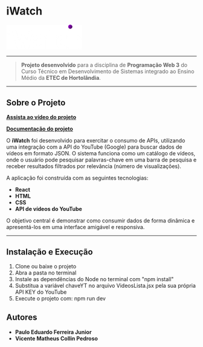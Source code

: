 # iWatch

<img src="docs/iWatch.png" alt="Logo do Projeto" width="200px"/>

---

> **Projeto desenvolvido** para a disciplina de **Programação Web 3** do Curso Técnico em Desenvolvimento de Sistemas integrado ao Ensino Médio da **ETEC de Hortolândia**.

---

## Sobre o Projeto

[**Assista ao vídeo do projeto**](insira-o-link-do-video-aqui)

[**Documentação do projeto**](docs/iWatch.pdf)

O **iWatch** foi desenvolvido para exercitar o consumo de APIs, utilizando uma integração com a API do YouTube (Google) para buscar dados de vídeos em formato JSON. O sistema funciona como um catálogo de vídeos, onde o usuário pode pesquisar palavras-chave em uma barra de pesquisa e receber resultados filtrados por relevância (número de visualizações).

A aplicação foi construída com as seguintes tecnologias:  
- **React**  
- **HTML**  
- **CSS**  
- **API de vídeos do YouTube**  

O objetivo central é demonstrar como consumir dados de forma dinâmica e apresentá-los em uma interface amigável e responsiva.

---

## Instalação e Execução

1. Clone ou baixe o projeto  
2. Abra a pasta no terminal  
3. Instale as dependências do Node no terminal com "npm install"
4. Substitua a variável chaveYT no arquivo VideosLista.jsx pela sua própria API KEY do YouTube
5. Execute o projeto com: npm run dev

## Autores
- **Paulo Eduardo Ferreira Junior**
- **Vicente Matheus Collin Pedroso**
